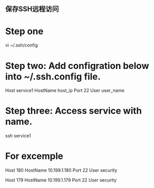 ## 保存SSH远程访问 ##

# Step one
vi ~/.ssh/config

# Step two: Add configration below into ~/.ssh.config file.
Host service1
    HostName host_ip
    Port 22
    User user_name

# Step three: Access service with name.
ssh service1

# For excemple
Host 180
        HostName 10.199.1.180
        Port 22
        User security

Host 179
        HostName 10.199.1.179
        Port 22
        User security
